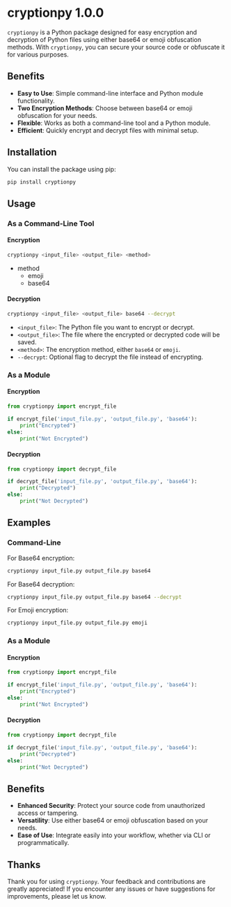 # cryptionpy 1.0.0

`cryptionpy` is a Python package designed for easy encryption and decryption of Python files using either base64 or emoji obfuscation methods. With `cryptionpy`, you can secure your source code or obfuscate it for various purposes.

## Benefits

- **Easy to Use**: Simple command-line interface and Python module functionality.
- **Two Encryption Methods**: Choose between base64 or emoji obfuscation for your needs.
- **Flexible**: Works as both a command-line tool and a Python module.
- **Efficient**: Quickly encrypt and decrypt files with minimal setup.

## Installation

You can install the package using pip:

```bash
pip install cryptionpy
```

## Usage

### As a Command-Line Tool

#### Encryption

```bash
cryptionpy <input_file> <output_file> <method>
```

- method
    * emoji
    * base64

#### Decryption

```bash
cryptionpy <input_file> <output_file> base64 --decrypt
```

- `<input_file>`: The Python file you want to encrypt or decrypt.
- `<output_file>`: The file where the encrypted or decrypted code will be saved.
- `<method>`: The encryption method, either `base64` or `emoji`.
- `--decrypt`: Optional flag to decrypt the file instead of encrypting.

### As a Module

#### Encryption

```python
from cryptionpy import encrypt_file

if encrypt_file('input_file.py', 'output_file.py', 'base64'):
    print("Encrypted")
else:
    print("Not Encrypted")
```

#### Decryption

```python
from cryptionpy import decrypt_file

if decrypt_file('input_file.py', 'output_file.py', 'base64'):
    print("Decrypted")
else:
    print("Not Decrypted")
```

## Examples

### Command-Line

For Base64 encryption:

```bash
cryptionpy input_file.py output_file.py base64
```

For Base64 decryption:

```bash
cryptionpy input_file.py output_file.py base64 --decrypt
```

For Emoji encryption:

```bash
cryptionpy input_file.py output_file.py emoji
```

### As a Module

#### Encryption

```python
from cryptionpy import encrypt_file

if encrypt_file('input_file.py', 'output_file.py', 'base64'):
    print("Encrypted")
else:
    print("Not Encrypted")
```

#### Decryption

```python
from cryptionpy import decrypt_file

if decrypt_file('input_file.py', 'output_file.py', 'base64'):
    print("Decrypted")
else:
    print("Not Decrypted")
```

## Benefits

- **Enhanced Security**: Protect your source code from unauthorized access or tampering.
- **Versatility**: Use either base64 or emoji obfuscation based on your needs.
- **Ease of Use**: Integrate easily into your workflow, whether via CLI or programmatically.

## Thanks

Thank you for using `cryptionpy`. Your feedback and contributions are greatly appreciated! If you encounter any issues or have suggestions for improvements, please let us know.
